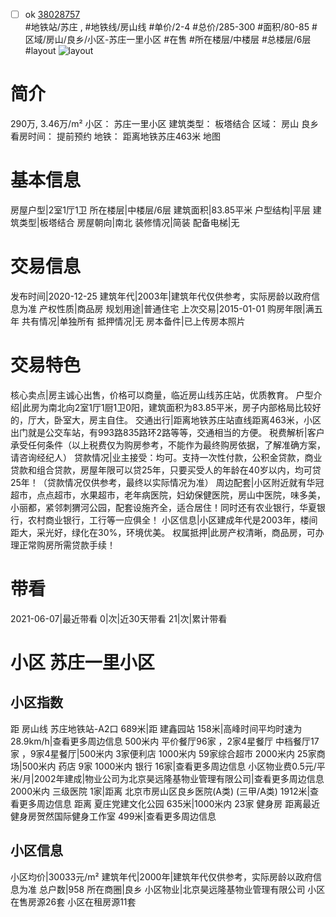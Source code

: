- [ ] ok [38028757](https://bj.5i5j.com/ershoufang/38028757.html)  
 #地铁站/苏庄 ,  #地铁线/房山线
#单价/2-4 #总价/285-300 #面积/80-85   #区域/房山/良乡/小区-苏庄一里小区 #在售 #所在楼层/中楼层 #总楼层/6层 #layout 
![layout](http://image2.5i5j.com//group1/M00/8A/B5/CgqJMl0cRmeAGvlTAAML6y04RF4308.jpg_P5.jpg) 
# 简介 
 290万,  3.46万/m² 
小区： 苏庄一里小区
建筑类型： 板塔结合
区域： 房山 良乡
看房时间： 提前预约
地铁： 距离地铁苏庄463米 地图
# 基本信息 
 房屋户型|2室1厅1卫
所在楼层|中楼层/6层
建筑面积|83.85平米
户型结构|平层
建筑类型|板塔结合
房屋朝向|南北
装修情况|简装
配备电梯|无
# 交易信息 
 发布时间|2020-12-25
建筑年代|2003年|建筑年代仅供参考，实际房龄以政府信息为准
产权性质|商品房
规划用途|普通住宅
上次交易|2015-01-01
购房年限|满五年
共有情况|单独所有
抵押情况|无
房本备件|已上传房本照片
# 交易特色 
 核心卖点|房主诚心出售，价格可以商量，临近房山线苏庄站，优质教育。
户型介绍|此房为南北向2室1厅1厨1卫0阳，建筑面积为83.85平米，房子内部格局比较好的，厅大，卧室大，房主自住。
交通出行|距离地铁苏庄站直线距离463米，小区出门就是公交车站，有993路835路环2路等等，交通相当的方便。
税费解析|客户承受任何条件（以上税费仅为购房参考，不能作为最终购房依据，了解准确方案，请咨询经纪人）
贷款情况|业主接受：均可。支持一次性付款，公积金贷款，商业贷款和组合贷款，房屋年限可以贷25年，只要买受人的年龄在40岁以内，均可贷25年！（贷款情况仅供参考，最终以实际情况为准）
周边配套|小区附近就有华冠超市，点点超市，水果超市，老年病医院，妇幼保健医院，房山中医院，味多美，小丽都，紧邻刺猬河公园，配套设施齐全，适合居住！同时还有农业银行，华夏银行，农村商业银行，工行等一应俱全！
小区信息|小区建成年代是2003年，楼间距大，采光好，绿化在30%，环境优美。
权属抵押|此房产权清晰，商品房，可办理正常购房所需贷款手续！
# 带看 
 2021-06-07|最近带看	 0|次|近30天带看	 21|次|累计带看
# 小区 苏庄一里小区
## 小区指数 
 距 房山线 苏庄地铁站-A2口 689米|距 建鑫园站 158米|高峰时间平均时速为28.9km/h|查看更多周边信息
500米内 平价餐厅96家 ，2家4星餐厅
中档餐厅17家 ，9家4星餐厅|500米内 3家便利店
1000米内 59家综合超市
2000米内 25家商场|500米内 药店 9家
1000米内 银行 16家|查看更多周边信息
小区物业费0.5元/平米/月|2002年建成|物业公司为北京昊远隆基物业管理有限公司|查看更多周边信息
2000米内 三级医院 1家|距离 北京市房山区良乡医院(A类) (三甲/A类) 1912米|查看更多周边信息
距离 夏庄党建文化公园 635米|1000米内 23家 健身房
距离最近健身房贺然国际健身工作室 499米|查看更多周边信息
## 小区信息 
 小区均价|30033元/m²
建筑年代|2000年|建筑年代仅供参考，实际房龄以政府信息为准
总户数|958
所在商圈|良乡
小区物业|北京昊远隆基物业管理有限公司
小区在售房源26套
小区在租房源11套
